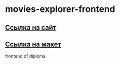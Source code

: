 # movies-explorer-frontend

## [Ссылка на сайт](api.movies.vova.nomoredomains.sbs)
## [Ссылка на макет](https://disk.yandex.ru/d/pDrLTgTlZN6XOg)
frontend of diploma
